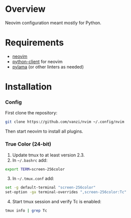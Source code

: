 # Overview

Neovim configuration meant mostly for Python.

# Requirements

* [neovim](https://github.com/neovim/neovim) 
* [python-client](https://github.com/neovim/python-client) for neovim
* [pylama](https://github.com/klen/pylama) (or other linters as needed)

# Installation
### Config
First clone the repository:

```sh
git clone https://github.com/vanzi/nvim ~/.config/nvim
```

Then start neovim to install all plugins.

### True Color (24-bit)

1. Update tmux to at least version 2.3.
2. In `~/.bashrc` add:
```sh
export TERM=screen-256color
```
3. In `~/.tmux.conf` add:
```sh
set -g default-terminal "screen-256color"
set-option -ga terminal-overrides ",screen-256color:Tc"
```
4. Start tmux session and verify Tc is enabled:
```sh
tmux info | grep Tc
```

